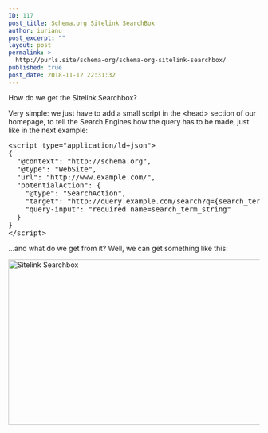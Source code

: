 ```yaml
---
ID: 117
post_title: Schema.org Sitelink SearchBox
author: iurianu
post_excerpt: ""
layout: post
permalink: >
  http://purls.site/schema-org/schema-org-sitelink-searchbox/
published: true
post_date: 2018-11-12 22:31:32
---
```

How do we get the Sitelink Searchbox? 

Very simple: we just have to add a small script in the <span>&lt;</span>head<span>&gt;</span> section of our homepage, to tell the Search Engines how the query has to be made, just like in the next example:

<pre>
&lt;script type="application/ld+json"&gt;
{
  "@context": "http://schema.org",
  "@type": "WebSite",
  "url": "http://www.example.com/",
  "potentialAction": {
    "@type": "SearchAction",
    "target": "http://query.example.com/search?q={search_term_string}",
    "query-input": "required name=search_term_string"
  }
}
&lt;/script&gt;
</pre>

...and what do we get from it? Well, we can get something like this:

<a href="http://purls.site/wp-content/uploads/2018/11/lennox-Google-Search1-1.png"><img src="http://purls.site/wp-content/uploads/2018/11/lennox-Google-Search1-1.png" alt="Sitelink Searchbox" width="571" height="332" class="alignnone size-full wp-image-110" /></a>